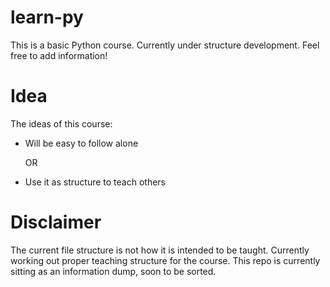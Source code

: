 # learn-py
This is a basic Python course. Currently under structure development. Feel free to add information!

# Idea
The ideas of this course:
- Will be easy to follow alone

    OR

- Use it as structure to teach others

# Disclaimer
The current file structure is not how it is intended to be taught. Currently working out proper teaching structure for the course. This repo is currently sitting as an information dump, soon to be sorted.
